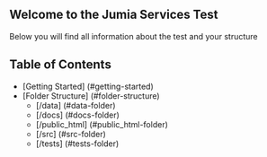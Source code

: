 ## Welcome to the Jumia Services Test

Below you will find all information about the test and your structure

## Table of Contents

* [Getting Started] (#getting-started)
* [Folder Structure] (#folder-structure)
  * [/data] (#data-folder)
  * [/docs] (#docs-folder)
  * [/public_html] (#public_html-folder)
  * [/src] (#src-folder)
  * [/tests] (#tests-folder)
